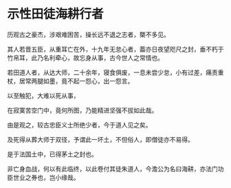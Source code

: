 # 示性田徒海耕行者

历观古之豪杰，涉艰难困苦，操长远不退之志者，槩不多见。

其人若晋五臣，从重耳亡在外，十九年无怠心者，葢亦日夜望咫尺之封，垂不朽于竹帛耳，此乃名利牵心，故忘身从事，古今世人之常情也。

若田道人者，从达大师，二十余年，寝食俱废，一息未尝少怠，小有过差，痛责重杖，居常两腿如墨，竟不起一怨心，出一怨言。

以至触犯，大难以死从事，

在寂寞苦空门中，竟何所图，乃能精进坚强不拔如此哉。

由是观之，较古忠臣义士所绝少者，今于道人见之矣。

及死得从葬大师于双径，予谓此一坏土，不但俗人，即僧徒亦不易得。

是于法国土中，已得茅土之封也。

非亡身血战，何以有此临终，以此卷付其徒朱道人，今澹公为名曰海耕，亦法门功臣世业之券也，岂小缘哉。